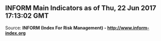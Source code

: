## INFORM Main Indicators as of Thu, 22 Jun 2017 17:13:02 GMT

Source: **INFORM (Index For Risk Management) - http://www.inform-index.org**
